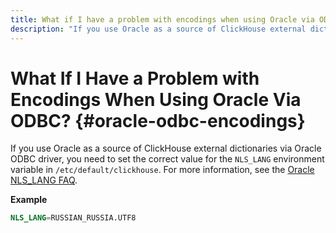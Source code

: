 ```yaml
---
title: What if I have a problem with encodings when using Oracle via ODBC?
description: "If you use Oracle as a source of ClickHouse external dictionaries via Oracle ODBC driver, you need to set the correct value for the `NLS_LANG` environment variable in `/etc/default/clickhouse`."
---
```


# What If I Have a Problem with Encodings When Using Oracle Via ODBC? {#oracle-odbc-encodings}

If you use Oracle as a source of ClickHouse external dictionaries via Oracle ODBC driver, you need to set the correct value for the `NLS_LANG` environment variable in `/etc/default/clickhouse`. For more information, see the [Oracle NLS_LANG FAQ](https://www.oracle.com/technetwork/products/globalization/nls-lang-099431.html).

**Example**

``` sql
NLS_LANG=RUSSIAN_RUSSIA.UTF8
```
